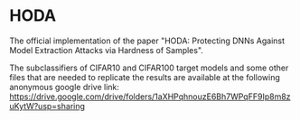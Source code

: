 # HODA
The official implementation of the paper "HODA: Protecting DNNs Against Model Extraction Attacks via Hardness of Samples".

The subclassifiers of CIFAR10 and CIFAR100 target models and some other files that are needed to replicate the results are available at the following anonymous google drive link:
https://drive.google.com/drive/folders/1aXHPqhnouzE6Bh7WPqFF9Ip8m8zuKytW?usp=sharing
